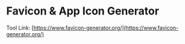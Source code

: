 # Favicon & App Icon Generator


Tool Link: [https://www.favicon-generator.org/](https://www.favicon-generator.org/)
